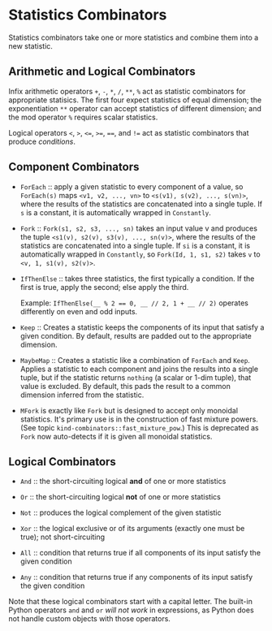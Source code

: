 # Statistics Combinators

Statistics combinators take one or more statistics and combine
them into a new statistic.

## Arithmetic and Logical Combinators

Infix arithmetic operators `+`, `-`, `*`, `/`, `**`, `%` act as statistic
combinators for appropriate statisics. The first four expect statistics
of equal dimension; the exponentiation `**` operator can accept statistics
of different dimension; and the mod operator `%` requires scalar statistics.

Logical operators `<`, `>`, `<=`, `>=`, `==`, and `!=` act as statistic
combinators that produce *conditions*.


## Component Combinators

+ `ForEach` :: apply a given statistic to every component of a value,
    so  `ForEach(s)` maps `<v1, v2, ..., vn>` to `<s(v1), s(v2), ..., s(vn)>`,
    where the results of the statistics are concatenated into
    a single tuple.
    If `s` is a constant, it is automatically wrapped in `Constantly`.

+ `Fork` :: `Fork(s1, s2, s3, ..., sn)` takes an input value v
    and produces the tuple `<s1(v), s2(v), s3(v), ..., sn(v)>`,
    where the results of the statistics are concatenated into
    a single tuple.
    If `si` is a constant, it is automatically wrapped in `Constantly`,
    so `Fork(Id, 1, s1, s2)` takes `v` to `<v, 1, s1(v), s2(v)>`.

+ `IfThenElse` :: takes three statistics, the first typically a condition.
   If the first is true, apply the second; else apply the third.

   Example: `IfThenElse(__ % 2 == 0, __ // 2, 1 + __ // 2)` operates differently
   on even and odd inputs.

+ `Keep` :: Creates a statistic keeps the components of its input that satisfy
           a given condition. By default, results are padded out to the appropriate
           dimension.

+ `MaybeMap` :: Creates a statistic like a combination of `ForEach` and `Keep`.
           Applies a statistic to each component and joins the results into a
           single tuple, but if the statistic returns `nothing` (a scalar or 1-dim tuple),
           that value is excluded. By default, this pads the result to a common dimension
           inferred from the statistic.

+ `MFork` is exactly like `Fork` but is designed to accept only
   monoidal statistics. It's primary use is in the construction
   of fast mixture powers. (See topic `kind-combinators::fast_mixture_pow`.)
   This is deprecated as `Fork` now auto-detects if it is given
   all monoidal statistics.

## Logical Combinators

+ `And` :: the short-circuiting logical **and** of one or more statistics

+ `Or` :: the short-circuiting logical **not** of one or more statistics

+ `Not` :: produces the logical complement of the given statistic

+ `Xor` :: the logical exclusive or of its arguments (exactly one must be true);
    not short-circuiting

+ `All` :: condition that returns true if all components of its input
   satisfy the given condition
   
+ `Any` :: condition that returns true if any components of its input
   satisfy the given condition

Note that these logical combinators start with a capital letter.
The built-in Python operators `and` and `or` *will not work* in expressions,
as Python does not handle custom objects with those operators.
